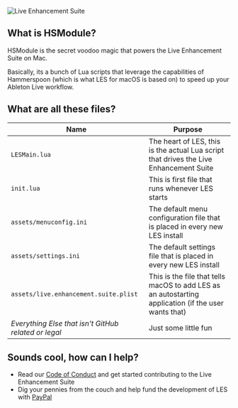 ![Live Enhancement Suite](https://raw.githubusercontent.com/LiveEnhancementSuite/LESforMacOS/master/Hammerspoon/Images.xcassets/AppIcon.appiconset/icon_256x256.png)

## What is HSModule?

HSModule is the secret voodoo magic that powers the Live Enhancement Suite on Mac. 

Basically, its a bunch of Lua scripts that leverage the capabilities of Hammerspoon (which is what LES for macOS is based on) to speed up your Ableton Live workflow.

## What are all these files?

| Name                                                    | Purpose                                                      |
| ------------------------------------------------------- | ------------------------------------------------------------ |
| `LESMain.lua`                                           | The heart of LES, this is the actual Lua script that drives the Live Enhancement Suite |
| `init.lua`                                              | This is first file that runs whenever LES starts             |
| `assets/menuconfig.ini`               | The default menu configuration file that is placed in every new LES install |
| `assets/settings.ini`                 | The default settings file that is placed in every new LES install |
| `assets/live.enhancement.suite.plist` | This is the file that tells macOS to add LES as an autostarting application (if the user wants that) |
| *Everything Else that isn't GitHub related or legal*    | Just some little fun                                         |

## Sounds cool, how can I help?

* Read our [Code of Conduct](https://github.com/LiveEnhancementSuite/LESforMacOS/blob/master/CODE_OF_CONDUCT.md) and get started contributing to the Live Enhancement Suite
* Dig your pennies from the couch and help fund the development of LES with [PayPal](https://paypal.me/enhancementsuite)

